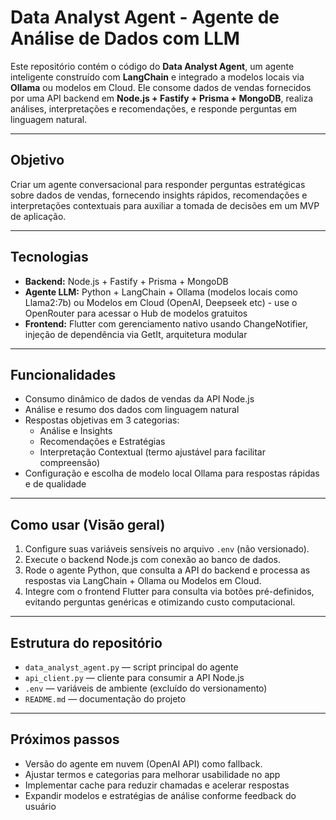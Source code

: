 # Data Analyst Agent - Agente de Análise de Dados com LLM

Este repositório contém o código do **Data Analyst Agent**, um agente inteligente construído com **LangChain** e integrado a modelos locais via **Ollama** ou modelos em Cloud. Ele consome dados de vendas fornecidos por uma API backend em **Node.js + Fastify + Prisma + MongoDB**, realiza análises, interpretações e recomendações, e responde perguntas em linguagem natural.

---

## Objetivo

Criar um agente conversacional para responder perguntas estratégicas sobre dados de vendas, fornecendo insights rápidos, recomendações e interpretações contextuais para auxiliar a tomada de decisões em um MVP de aplicação.

---

## Tecnologias

- **Backend:** Node.js + Fastify + Prisma + MongoDB  
- **Agente LLM:** Python + LangChain + Ollama (modelos locais como Llama2:7b)  ou Modelos em Cloud (OpenAI, Deepseek etc) - use o OpenRouter para acessar o Hub de modelos gratuitos
- **Frontend:** Flutter com gerenciamento nativo usando ChangeNotifier, injeção de dependência via GetIt, arquitetura modular

---

## Funcionalidades

- Consumo dinâmico de dados de vendas da API Node.js  
- Análise e resumo dos dados com linguagem natural  
- Respostas objetivas em 3 categorias:  
  - Análise e Insights  
  - Recomendações e Estratégias  
  - Interpretação Contextual (termo ajustável para facilitar compreensão)  
- Configuração e escolha de modelo local Ollama para respostas rápidas e de qualidade  

---

## Como usar (Visão geral)

1. Configure suas variáveis sensíveis no arquivo `.env` (não versionado).  
2. Execute o backend Node.js com conexão ao banco de dados.  
3. Rode o agente Python, que consulta a API do backend e processa as respostas via LangChain + Ollama ou Modelos em Cloud.  
4. Integre com o frontend Flutter para consulta via botões pré-definidos, evitando perguntas genéricas e otimizando custo computacional.  

---

## Estrutura do repositório

- `data_analyst_agent.py` — script principal do agente  
- `api_client.py` — cliente para consumir a API Node.js  
- `.env` — variáveis de ambiente (excluído do versionamento)  
- `README.md` — documentação do projeto  

---

## Próximos passos

- Versão do agente em nuvem (OpenAI API) como fallback.
- Ajustar termos e categorias para melhorar usabilidade no app  
- Implementar cache para reduzir chamadas e acelerar respostas  
- Expandir modelos e estratégias de análise conforme feedback do usuário  


